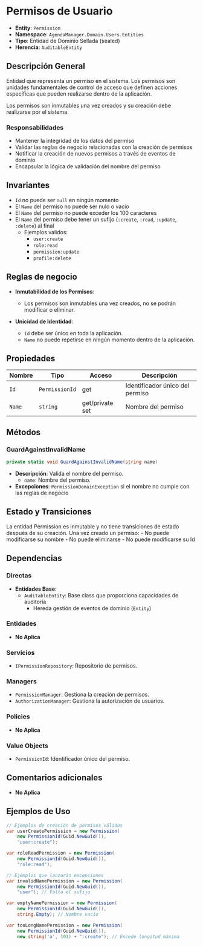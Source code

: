# Permisos de Usuario

- **Entity**: `Permission`
- **Namespace**: `AgendaManager.Domain.Users.Entities`
- **Tipo**: Entidad de Dominio Sellada (sealed)
- **Herencia**: `AuditableEntity`

## Descripción General

Entidad que representa un permiso en el sistema. Los permisos son unidades fundamentales de control de acceso que definen acciones específicas que pueden realizarse dentro de la aplicación.

Los permisos son inmutables una vez creados y su creación debe realizarse por el sistema.

### Responsabilidades

- Mantener la integridad de los datos del permiso
- Validar las reglas de negocio relacionadas con la creación de permisos
- Notificar la creación de nuevos permisos a través de eventos de dominio
- Encapsular la lógica de validación del nombre del permiso

## Invariantes

- `Id` no puede ser `null` en ningún momento
- El `Name` del permiso no puede ser nulo o vacío
- El ``Name`` del permiso no puede exceder los 100 caracteres
- El `Name` del permiso debe tener un sufijo (`:create`, `:read`, `:update`, `:delete`) al final
  - Ejemplos validos:
    - `user:create`
    - `role:read`
    - `permission:update`
    - `profile:delete`

## Reglas de negocio

- **Inmutabilidad de los Permisos**:
  - Los permisos son inmutables una vez creados, no se podrán modificar o eliminar.

- **Unicidad de Identidad**:
  - `Id` debe ser único en toda la aplicación.
  - `Name` no puede repetirse en ningún momento dentro de la aplicación.

## Propiedades

| Nombre | Tipo             | Acceso          | Descripción                     |
| ------ | ---------------- | ----------------|-------------------------------- |
| `Id`   | `PermissionId`   | get             | Identificador único del permiso |
| `Name` | `string`         | get/private set | Nombre del permiso              |

## Métodos

### GuardAgainstInvalidName

```csharp
private static void GuardAgainstInvalidName(string name)
```

- **Descripción**:  Valida el nombre del permiso.
  - `name`: Nombre del permiso.
- **Excepciones**: `PermissionDomainException` si el nombre no cumple con las reglas de negocio

## Estado y Transiciones

La entidad Permission es inmutable y no tiene transiciones de estado después de su creación. Una vez creado un permiso:
    - No puede modificarse su nombre
    - No puede eliminarse
    - No puede modificarse su Id

## Dependencias

### Directas

- **Entidades Base**:
  - `AuditableEntity`: Base class que proporciona capacidades de auditoría
    - Hereda gestión de eventos de dominio (`Entity`)

### Entidades

- **No Aplica**

### Servicios

- `IPermissionRepository`: Repositorio de permisos.

### Managers

- `PermissionManager`: Gestiona la creación de permisos.
- `AuthorizationManager`: Gestiona la autorización de usuarios.

### Policies

- **No Aplica**

### Value Objects

- `PermissionId`: Identificador único del permiso.

## Comentarios adicionales

- **No Aplica**

## Ejemplos de Uso

```csharp
// Ejemplos de creación de permisos válidos
var userCreatePermission = new Permission(
    new PermissionId(Guid.NewGuid()),
    "user:create");

var roleReadPermission = new Permission(
    new PermissionId(Guid.NewGuid()),
    "role:read");

// Ejemplos que lanzarán excepciones
var invalidNamePermission = new Permission(
    new PermissionId(Guid.NewGuid()),
    "user"); // Falta el sufijo

var emptyNamePermission = new Permission(
    new PermissionId(Guid.NewGuid()),
    string.Empty); // Nombre vacío

var tooLongNamePermission = new Permission(
    new PermissionId(Guid.NewGuid()),
    new string('a', 101) + ":create"); // Excede longitud máxima
```
